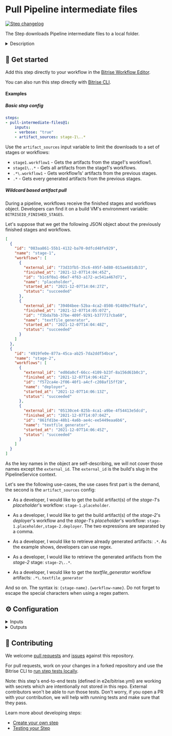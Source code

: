 # Pull Pipeline intermediate files

[![Step changelog](https://shields.io/github/v/release/bitrise-steplib/bitrise-step-pull-intermediate-files?include_prereleases&label=changelog&color=blueviolet)](https://github.com/bitrise-steplib/bitrise-step-pull-intermediate-files/releases)

The Step downloads Pipeline intermediate files to a local folder.

<details>
<summary>Description</summary>

The Step downloads Pipeline intermediate files to a local folder.
These intermediate files are build artifacts generated by Workflows in a Pipeline intended to be shared with subsequent Workflows.

Make sure to add this Step after you have uploaded the intermediate files.
You can upload the intermediate files using the [Deploy to Bitrise.io Step](https://www.bitrise.io/integrations/steps/deploy-to-bitrise-io)'s **Files to share between pipeline stages** input.
The directories you specify will be archived and uploaded as a single file.

When uploading the Pipeline intermediate files, you must assign environment variable keys to them in the **Files to share between pipeline stages** input.
After downloading the files, the environment variable key will point to the file's local path.

When downloading an artifact, that was a directory originally, they are extracted,
and the specified environment variable will point to the directory's local path.

By default, all artifacts generated by any workflow of the pipeline are downloaded.
This can be limited by setting the *Artifact source* input.

Please note that this step is designed to be executed on the CI only.

### Configuring the Step

To configure the Step:

1. Specify which workflows' artifacts to download in the **Artifact source** input. By default, all workflows artifacts will be downloaded.

  NOTE: You can list multiple artifacts by separating them using a comma. For example: `{stage1}.{workflow1},{stage1}.{workflow2}`

2. (Optional) Set the **Enable verbose logging** input to `true` if you want to log additional information for debugging purposes.
</details>

## 🧩 Get started

Add this step directly to your workflow in the [Bitrise Workflow Editor](https://devcenter.bitrise.io/steps-and-workflows/steps-and-workflows-index/).

You can also run this step directly with [Bitrise CLI](https://github.com/bitrise-io/bitrise).

#### Examples

##### Basic step config

```yaml
steps:
- pull-intermediate-files@1:
    inputs:
    - verbose: "true"
    - artifact_sources: stage-1\..*
```

Use the `artifact_sources` input variable to limit the downloads to a set of stages or workflows:

- `stage1.workflow1` - Gets the artifacts from the stage1's workflow1.
- `stage1\..*` - Gets all artifacts from the stage1's workflows.
- `.*\.workflow1` - Gets workflow1s' artifacts from the previous stages.
- `.*` - Gets every generated artifacts from the previous stages.

##### Wildcard based artifact pull

During a pipeline, workflows receive the finished stages and workflows object. Developers can find it on a build VM's environment variable: `BITRISEIO_FINISHED_STAGES`.

Let's suppose that we get the following JSON object about the previously finished stages and workflows.

```json
[
  {
    "id": "083aa861-55b1-4132-ba70-0dfcd48fe929",
    "name": "stage-1",
    "workflows": [
      {
        "external_id": "73d33fb5-35c6-495f-bd80-015ae681db33",
        "finished_at": "2021-12-07T14:04:45Z",
        "id": "b1c6f0a1-06e7-4f63-a172-ac541a467d71",
        "name": "placeholder",
        "started_at": "2021-12-07T14:04:27Z",
        "status": "succeeded"
      },
      {
        "external_id": "39404bee-52ba-4ca2-8508-91489e7f6afa",
        "finished_at": "2021-12-07T14:05:07Z",
        "id": "f3bda7bb-37be-409f-9291-b377717cba60",
        "name": "textfile_generator",
        "started_at": "2021-12-07T14:04:48Z",
        "status": "succeeded"
      }
    ]
  },
  {
    "id": "4919fe0e-877a-45ca-ab25-7da2ddf54bce",
    "name": "stage-2",
    "workflows": [
      {
        "external_id": "ed0da0cf-66cc-4109-b23f-8a156d61b0c3",
        "finished_at": "2021-12-07T14:06:41Z",
        "id": "f572ca4e-2f06-40f1-a4cf-c208af15ff28",
        "name": "deployer",
        "started_at": "2021-12-07T14:06:13Z",
        "status": "succeeded"
      },
      {
        "external_id": "05130ce4-825b-4ca1-a9be-4f54413e5dcd",
        "finished_at": "2021-12-07T14:07:04Z",
        "id": "861fd1be-48b1-4a6b-ae4c-ee5449eaa6b6",
        "name": "textfile_generator",
        "started_at": "2021-12-07T14:06:45Z",
        "status": "succeeded"
      }
    ]
  }
]
```

As the key names in the object are self-describing, we will not cover those names except the `external_id`. The `external_id` is the build's slug in the PipelineService context.

Let's see the following use-cases, the use cases first part is the demand, the second is the `artifact_sources` config:

- As a developer, I would like to get the build artifact(s) of the _stage-1_'s _placeholder_'s workflow: `stage-1.placeholder`.

- As a developer, I would like to get the build artifact(s) of the _stage-2_'s _deployer_'s workflow and the _stage-1_'s _placeholder_'s workflow: `stage-1.placeholder,stage-2.deployer`. The two expressions are separated by a comma.

- As a developer, I would like to retrieve already generated artifacts: `.*`. As the example shows, developers can use regex.

- As a developer, I would like to retrieve the generated artifacts from the _stage-2_ stage: `stage-2\..*`.

- As a developer, I would like to get the _textfile_generator_ workflow artifacts: `.*\.textfile_generator`

And so on. The syntax is: `{stage-name}.{workflow-name}`.
Do not forget to escape the special characters when using a regex pattern.


## ⚙️ Configuration

<details>
<summary>Inputs</summary>

| Key | Description | Flags | Default |
| --- | --- | --- | --- |
| `artifact_sources` | A comma (`,`) separated list of Workflow names or Stage and Workflow paths, used to specify which workflows' artifacts to download.  **Graph Pipelines:**  Simply specify the workflow name directly. For example, `build` or `test`.  Examples: - `build` - Gets artifacts from the 'build' workflow. - `build,test` - Gets artifacts from both the 'build' and 'test' workflows. - `test.*` - Gets every generated artifact from all previous workflows with names starting with 'test'. - `.*` - Gets every generated artifact from all previous workflows.  **Staged Pipelines:**  The input uses a `{stage}.{workflow}` syntax. The dot character (`.`) is the delimiter between the Stage and the Workflow.  Examples: - `stage1.workflow1` - Gets artifacts from stage1's workflow1. - `stage1\..*` - Gets all artifacts from stage1's workflows. - `.*\.workflow1` - Gets workflow1's artifacts from all previous stages. - `.*` - Gets every generated artifact from all previous stages.  You can use regular expressions for both pipeline types. Remember to escape special characters. | required | `.*` |
| `verbose` | Enable logging additional information for debugging | required | `false` |
| `app_slug` | The slug that uniquely identifies your app on bitrise.io. It’s part of the app URL, too. | required | `$BITRISE_APP_SLUG` |
| `finished_stage` | This is a JSON representation of the finished staged pipeline stages for which the step can download build artifacts. | required | `$BITRISEIO_FINISHED_STAGES` |
| `finished_workflows` | This is a JSON representation of the finished graph pipeline workflows for which the step can download build artifacts. | required | `$BITRISEIO_FINISHED_WORKFLOWS` |
| `bitrise_api_base_url` | The base URL of the Bitrise API used to process the download requests. | required | `https://api.bitrise.io` |
| `bitrise_api_access_token` | The OAuth access token that authorizes to call the Bitrise API. | sensitive | `$BITRISEIO_ARTIFACT_PULL_TOKEN` |
</details>

<details>
<summary>Outputs</summary>
There are no outputs defined in this step
</details>

## 🙋 Contributing

We welcome [pull requests](https://github.com/bitrise-steplib/bitrise-step-pull-intermediate-files/pulls) and [issues](https://github.com/bitrise-steplib/bitrise-step-pull-intermediate-files/issues) against this repository.

For pull requests, work on your changes in a forked repository and use the Bitrise CLI to [run step tests locally](https://devcenter.bitrise.io/bitrise-cli/run-your-first-build/).

Note: this step's end-to-end tests (defined in e2e/bitrise.yml) are working with secrets which are intentionally not stored in this repo. External contributors won't be able to run those tests. Don't worry, if you open a PR with your contribution, we will help with running tests and make sure that they pass.

Learn more about developing steps:

- [Create your own step](https://devcenter.bitrise.io/contributors/create-your-own-step/)
- [Testing your Step](https://devcenter.bitrise.io/contributors/testing-and-versioning-your-steps/)
